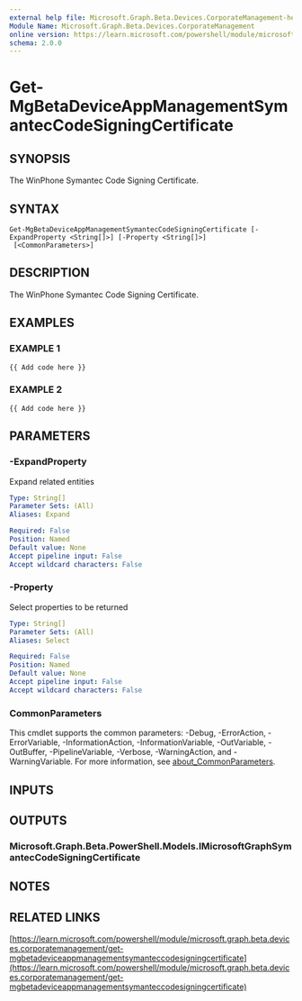 ```yaml
---
external help file: Microsoft.Graph.Beta.Devices.CorporateManagement-help.xml
Module Name: Microsoft.Graph.Beta.Devices.CorporateManagement
online version: https://learn.microsoft.com/powershell/module/microsoft.graph.beta.devices.corporatemanagement/get-mgbetadeviceappmanagementsymanteccodesigningcertificate
schema: 2.0.0
---
```


# Get-MgBetaDeviceAppManagementSymantecCodeSigningCertificate

## SYNOPSIS
The WinPhone Symantec Code Signing Certificate.

## SYNTAX

```
Get-MgBetaDeviceAppManagementSymantecCodeSigningCertificate [-ExpandProperty <String[]>] [-Property <String[]>]
 [<CommonParameters>]
```

## DESCRIPTION
The WinPhone Symantec Code Signing Certificate.

## EXAMPLES

### EXAMPLE 1
```
{{ Add code here }}
```

### EXAMPLE 2
```
{{ Add code here }}
```

## PARAMETERS

### -ExpandProperty
Expand related entities

```yaml
Type: String[]
Parameter Sets: (All)
Aliases: Expand

Required: False
Position: Named
Default value: None
Accept pipeline input: False
Accept wildcard characters: False
```

### -Property
Select properties to be returned

```yaml
Type: String[]
Parameter Sets: (All)
Aliases: Select

Required: False
Position: Named
Default value: None
Accept pipeline input: False
Accept wildcard characters: False
```

### CommonParameters
This cmdlet supports the common parameters: -Debug, -ErrorAction, -ErrorVariable, -InformationAction, -InformationVariable, -OutVariable, -OutBuffer, -PipelineVariable, -Verbose, -WarningAction, and -WarningVariable. For more information, see [about_CommonParameters](http://go.microsoft.com/fwlink/?LinkID=113216).

## INPUTS

## OUTPUTS

### Microsoft.Graph.Beta.PowerShell.Models.IMicrosoftGraphSymantecCodeSigningCertificate
## NOTES

## RELATED LINKS

[https://learn.microsoft.com/powershell/module/microsoft.graph.beta.devices.corporatemanagement/get-mgbetadeviceappmanagementsymanteccodesigningcertificate](https://learn.microsoft.com/powershell/module/microsoft.graph.beta.devices.corporatemanagement/get-mgbetadeviceappmanagementsymanteccodesigningcertificate)


